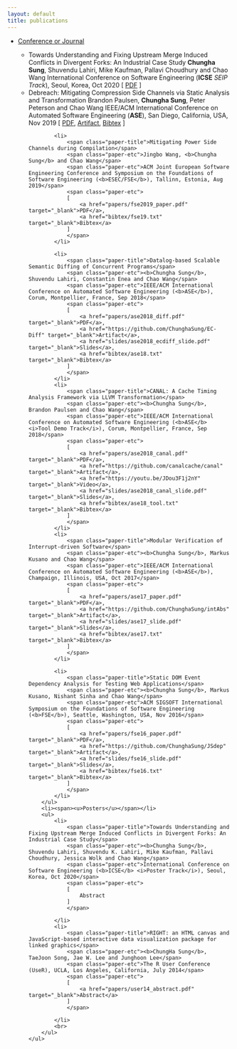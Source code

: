 ```yaml
---
layout: default
title: publications
---
```

<div class="chungha-pub">
    <ul>
    <li>
    <span><u>Conference or Journal</u></span>
    </li>
        <ul>
            <li>
                <span class="paper-title">Towards Understanding and Fixing Upstream Merge Induced Conflicts in Divergent Forks: An Industrial Case Study</span>
                <span class="paper-etc"><b>Chungha Sung</b>, Shuvendu Lahiri, Mike Kaufman, Pallavi Choudhury and Chao Wang</span>
                <span class="paper-etc">International Conference on Software Engineering (<b>ICSE</b> <i>SEIP Track</i>), Seoul, Korea, Oct 2020</span>
                <span class="paper-etc">
                [
                    <a href="papers/icse-seip_2020.pdf" target="_blank">PDF</a>
                ]
                </span>
            </li>
            <li>
                <span class="paper-title">Debreach: Mitigating Compression Side Channels via Static Analysis and Transformation</span>
                <span class="paper-etc">Brandon Paulsen, <b>Chungha Sung</b>, Peter Peterson and Chao Wang</span>
                <span class="paper-etc">IEEE/ACM International Conference on Automated Software Engineering (<b>ASE</b>), San Diego, California, USA, Nov 2019</span>
                <span class="paper-etc">
                [
                    <a href="papers/ase2019_debreach.pdf" target="_blank">PDF</a>,
                    <a href="https://drive.google.com/drive/folders/1kT_Xvn9q0G5Dm_dC2eF-lF1brSal_obU?usp=sharing" target="_blank">Artifact</a>,
                    <a href="bibtex/ase19.txt" target="_blank">Bibtex</a>
                ]
                </span>
            </li>

            <li>
                <span class="paper-title">Mitigating Power Side Channels during Compilation</span>
                <span class="paper-etc">Jingbo Wang, <b>Chungha Sung</b> and Chao Wang</span>
                <span class="paper-etc">ACM Joint European Software Engineering Conference and Symposium on the Foundations of Software Engineering (<b>ESEC/FSE</b>), Tallinn, Estonia, Aug 2019</span>
                <span class="paper-etc">
                [
                    <a href="papers/fse2019_paper.pdf" target="_blank">PDF</a>,
                    <a href="bibtex/fse19.txt" target="_blank">Bibtex</a>
                ]
                </span>
            </li>

            <li>
                <span class="paper-title">Datalog-based Scalable Semantic Diffing of Concurrent Programs</span>
                <span class="paper-etc"><b>Chungha Sung</b>, Shuvendu Lahiri, Constantin Enea and Chao Wang</span>
                <span class="paper-etc">IEEE/ACM International Conference on Automated Software Engineering (<b>ASE</b>), Corum, Montpellier, France, Sep 2018</span>
                <span class="paper-etc">
                [
                    <a href="papers/ase2018_diff.pdf" target="_blank">PDF</a>,
                    <a href="https://github.com/ChunghaSung/EC-Diff" target="_blank">Artifact</a>, 
                    <a href="slides/ase2018_ecdiff_slide.pdf" target="_blank">Slides</a>,
                    <a href="bibtex/ase18.txt" target="_blank">Bibtex</a>
                ]
                </span>
            </li>
            <li>
                <span class="paper-title">CANAL: A Cache Timing Analysis Framework via LLVM Transformation</span>
                <span class="paper-etc"><b>Chungha Sung</b>, Brandon Paulsen and Chao Wang</span>
                <span class="paper-etc">IEEE/ACM International Conference on Automated Software Engineering (<b>ASE</b> <i>Tool Demo Track</i>), Corum, Montpellier, France, Sep 2018</span>
                <span class="paper-etc">
                [
                    <a href="papers/ase2018_canal.pdf" target="_blank">PDF</a>, 
                    <a href="https://github.com/canalcache/canal" target="_blank">Artifact</a>, 
                    <a href="https://youtu.be/JDou3F1j2nY" target="_blank">Video</a>, 
                    <a href="slides/ase2018_canal_slide.pdf" target="_blank">Slides</a>,
                    <a href="bibtex/ase18_tool.txt" target="_blank">Bibtex</a>
                ]
                </span>
            </li>
            <li>
                <span class="paper-title">Modular Verification of Interrupt-driven Software</span>
                <span class="paper-etc"><b>Chungha Sung</b>, Markus Kusano and Chao Wang</span>
                <span class="paper-etc">IEEE/ACM International Conference on Automated Software Engineering (<b>ASE</b>), Champaign, Illinois, USA, Oct 2017</span>
                <span class="paper-etc">
                [
                    <a href="papers/ase17_paper.pdf" target="_blank">PDF</a>, 
                    <a href="https://github.com/ChunghaSung/intAbs" target="_blank">Artifact</a>,
                    <a href="slides/ase17_slide.pdf" target="_blank">Slides</a>,
                    <a href="bibtex/ase17.txt" target="_blank">Bibtex</a>
                ]
                </span>
            </li>

            <li>
                <span class="paper-title">Static DOM Event Dependency Analysis for Testing Web Applications</span>
                <span class="paper-etc"><b>Chungha Sung</b>, Markus Kusano, Nishant Sinha and Chao Wang</span>
                <span class="paper-etc">ACM SIGSOFT International Symposium on the Foundations of Software Engineering (<b>FSE</b>), Seattle, Washington, USA, Nov 2016</span>
                <span class="paper-etc">
                [
                    <a href="papers/fse16_paper.pdf" target="_blank">PDF</a>, 
                    <a href="https://github.com/ChunghaSung/JSdep" target="_blank">Artifact</a>,
                    <a href="slides/fse16_slide.pdf" target="_blank">Slides</a>,
                    <a href="bibtex/fse16.txt" target="_blank">Bibtex</a>
                ]
                </span>
            </li>
        </ul>
        <li><span><u>Posters</u></span></li>
        <ul>
            <li>
                <span class="paper-title">Towards Understanding and Fixing Upstream Merge Induced Conflicts in Divergent Forks: An Industrial Case Study</span>
                <span class="paper-etc"><b>Chungha Sung</b>, Shuvendu Lahiri, Shuvendu K. Lahiri, Mike Kaufman, Pallavi Choudhury, Jessica Wolk and Chao Wang</span>
                <span class="paper-etc">International Conference on Software Engineering (<b>ICSE</b> <i>Poster Track</i>), Seoul, Korea, Oct 2020</span>
                <span class="paper-etc">
                [
                    Abstract
                ]
                </span>

            </li>
            <li>
                <span class="paper-title">RIGHT: an HTML canvas and JavaScript-based interactive data visualization package for linked graphics</span>
                <span class="paper-etc"><b>ChungHa Sung</b>, TaeJoon Song, Jae W. Lee and Junghoon Lee</span>
                <span class="paper-etc">The R User Conference (UseR), UCLA, Los Angeles, California, July 2014</span>
                <span class="paper-etc">
                [
                    <a href="papers/user14_abstract.pdf" target="_blank">Abstract</a>
                ]
                </span>

            </li>
            <br>
        </ul>
    </ul>
</div>

